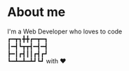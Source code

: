 # About me

I'm a Web Developer who loves to code<br>
┏━┳┓╋╋┏━┳━┓<br>
┃━┫┗┳┳┫━┫━┫<br>
┣━┃┏┫┃┃┏┫┏┛<br>
┗━┻━┻━┻┛┗┛  with ❤
